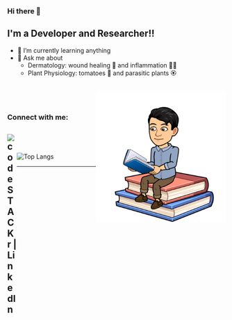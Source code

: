### Hi there 👋

<!--
**jql2021/jql2021** is a ✨ _special_ ✨ repository because its `README.md` (this file) appears on your GitHub profile.

Here are some ideas to get you started:

- 🔭 I’m currently working on ...
- 👯 I’m looking to collaborate on ...
- 🤔 I’m looking for help with ...
- 📫 How to reach me: ...
- 😄 Pronouns: ...
- ⚡ Fun fact: ...
-->

## I'm a Developer and Researcher!!
- 🌱 I’m currently learning anything
- 💬 Ask me about 
	- Dermatology: wound healing :knife: and inflammation :man_health_worker:
	- Plant Physiology: tomatoes :tomato: and parasitic plants :rosette:
	
<img src="https://github.com/jql2021/jql2021/blob/main/IMG_7292.PNG" 
     align="right"
     style="height:300px;
	    width:auto"/>
<br />
---

### Connect with me:
[<img align="left" alt="codeSTACKr | LinkedIn" width="22px" src="https://cdn.jsdelivr.net/npm/simple-icons@v3/icons/linkedin.svg" />][linkedin]
<br />
---

![Top Langs](https://github-readme-stats.vercel.app/api/top-langs/?username=jql2021)

---

[linkedin]: https://www.linkedin.com/in/junqi-lu/


